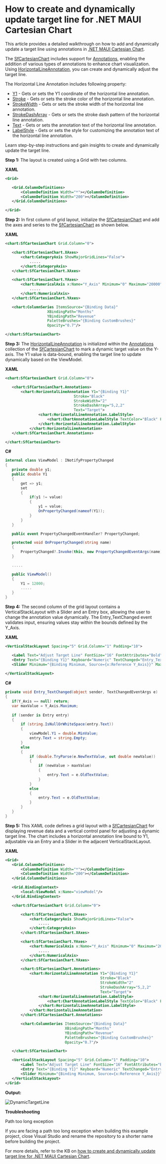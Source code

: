 # How to create and dynamically update target line for .NET MAUI Cartesian Chart
This article provides a detailed walkthrough on  how to add and dynamically update a target line using annotations in [.NET MAUI Cartesian Chart](https://www.syncfusion.com/maui-controls/maui-cartesian-charts).

The [SfCartesianChart](https://help.syncfusion.com/cr/maui/Syncfusion.Maui.Charts.SfCartesianChart.html) includes support for [Annotations](https://help.syncfusion.com/cr/maui/Syncfusion.Maui.Charts.SfCartesianChart.html#Syncfusion_Maui_Charts_SfCartesianChart_Annotations), enabling the addition of various types of annotations to enhance chart visualization. Using [HorizontalLineAnnotation](https://help.syncfusion.com/cr/maui/Syncfusion.Maui.Charts.HorizontalLineAnnotation.html), you can create and dynamically adjust the target line.

The Horizontal Line Annotation includes following property:

* [Y1](https://help.syncfusion.com/cr/maui/Syncfusion.Maui.Charts.ChartAnnotation.html#Syncfusion_Maui_Charts_ChartAnnotation_Y1) - Gets or sets the Y1 coordinate of the horizontal line annotation.
* [Stroke](https://help.syncfusion.com/cr/maui/Syncfusion.Maui.Charts.ShapeAnnotation.html#Syncfusion_Maui_Charts_ShapeAnnotation_Stroke) - Gets or sets the stroke color of the horizontal line annotation.
* [StrokeWidth](https://help.syncfusion.com/cr/maui/Syncfusion.Maui.Charts.ShapeAnnotation.html#Syncfusion_Maui_Charts_ShapeAnnotation_StrokeWidth) - Gets or sets the stroke width of the horizontal line annotation.
* [StrokeDashArray](https://help.syncfusion.com/cr/maui/Syncfusion.Maui.Charts.ShapeAnnotation.html#Syncfusion_Maui_Charts_ShapeAnnotation_StrokeDashArray) - Gets or sets the stroke dash pattern of the horizontal line annotation.
* [Text](https://help.syncfusion.com/cr/maui/Syncfusion.Maui.Charts.ShapeAnnotation.html#Syncfusion_Maui_Charts_ShapeAnnotation_Text) - Gets or sets the annotation text of the horizontal line annotation.
* [LabelStyle](https://help.syncfusion.com/cr/maui/Syncfusion.Maui.Charts.ShapeAnnotation.html#Syncfusion_Maui_Charts_ShapeAnnotation_LabelStyle) - Gets or sets the style for customizing the annotation text of the horizontal line annotation.

Learn step-by-step instructions and gain insights to create and dynamically update the target line.

**Step 1:** The layout is created using a Grid with two columns.

**XAML**
 
 ```xml
<Grid>

    <Grid.ColumnDefinitions>
        <ColumnDefinition Width="*"></ColumnDefinition>
        <ColumnDefinition Width="200"></ColumnDefinition>
    </Grid.ColumnDefinitions>

</Grid> 
 ```
 
**Step 2:** In first column of grid layout, initialize the [SfCartesianChart](https://help.syncfusion.com/maui/cartesian-charts/getting-started) and add the axes and series to the [SfCartesianChart](https://help.syncfusion.com/maui/cartesian-charts/getting-started) as shown below.

**XAML**

 ```xml
<chart:SfCartesianChart Grid.Column="0">

    <chart:SfCartesianChart.XAxes>
        <chart:CategoryAxis ShowMajorGridLines="False">
            .....
        </chart:CategoryAxis>
    </chart:SfCartesianChart.XAxes>

    <chart:SfCartesianChart.YAxes>
        <chart:NumericalAxis x:Name="Y_Axis" Minimum="0" Maximum="20000" Interval="5000" ShowMajorGridLines="False" PlotOffsetEnd="30">
            .....
        </chart:NumericalAxis>
    </chart:SfCartesianChart.YAxes>

    <chart:ColumnSeries ItemsSource="{Binding Data}"
                    XBindingPath="Months"
                    YBindingPath="Revenue"
                    PaletteBrushes="{Binding CustomBrushes}"
                    Opacity="0.7"/>

</chart:SfCartesianChart> 
 ```
 
**Step 3:** The [HorizontalLineAnnotation](https://help.syncfusion.com/maui/cartesian-charts/annotation#vertical-and-horizontal-line-annotations) is initialized within the [Annotations](https://help.syncfusion.com/maui/cartesian-charts/annotation) collection of the [SfCartesianChart](https://help.syncfusion.com/maui/cartesian-charts/getting-started) to mark a dynamic target value on the Y-axis. The Y1 value is data-bound, enabling the target line to update dynamically based on the ViewModel.

**XAML**
 
 ```xml
<chart:SfCartesianChart Grid.Column="0">

    <chart:SfCartesianChart.Annotations>
        <chart:HorizontalLineAnnotation Y1="{Binding Y1}"
                                Stroke="Black"
                                StrokeWidth="2"
                                StrokeDashArray="5,2,2"
                                Text="Target">
                <chart:HorizontalLineAnnotation.LabelStyle>
                    <chart:ChartAnnotationLabelStyle TextColor="Black" FontSize="14" FontAttributes="Bold" HorizontalTextAlignment="Start" VerticalTextAlignment="Start"/>
                </chart:HorizontalLineAnnotation.LabelStyle>
            </chart:HorizontalLineAnnotation>
    </chart:SfCartesianChart.Annotations>

</chart:SfCartesianChart> 
 ```
 
**C#**

 ```csharp
internal class ViewModel : INotifyPropertyChanged
{
    private double y1;
    public double Y1
    {
        get => y1;
        set
        {
            if(y1 != value)
            {
                y1 = value;
                OnPropertyChanged(nameof(Y1));
            }
        }
    }

    public event PropertyChangedEventHandler? PropertyChanged;

    protected void OnPropertyChanged(string name)
    {
        PropertyChanged?.Invoke(this, new PropertyChangedEventArgs(name));
    }

    .....

    public ViewModel()
    {
        Y1 = 12000;
        .....
    }
} 
 ```
 
**Step 4:** The second column of the grid layout contains a VerticalStackLayout with a Slider and an Entry box, allowing the user to change the annotation value dynamically. The Entry_TextChanged event validates input, ensuring values stay within the bounds defined by the Y_Axis.

**XAML**
 
 ```xml
<VerticalStackLayout Spacing="5" Grid.Column="1" Padding="10">

    <Label Text="Adjust Target Line" FontSize="16" FontAttributes="Bold" HorizontalOptions="Center"/>
    <Entry Text="{Binding Y1}" Keyboard="Numeric" TextChanged="Entry_TextChanged"/>
    <Slider Minimum="{Binding Minimum, Source={x:Reference Y_Axis}}" Maximum="{Binding Maximum, Source={x:Reference Y_Axis}}" Value="{Binding Y1}"/>
    
</VerticalStackLayout>
 ```
 
**C#**
 
 ```csharp
private void Entry_TextChanged(object sender, TextChangedEventArgs e)
{
    if(Y_Axis == null) return;
    var maxValue = Y_Axis.Maximum;
    
    if (sender is Entry entry)
    {
        if (string.IsNullOrWhiteSpace(entry.Text))
        {
            viewModel.Y1 = double.MinValue;
            entry.Text = string.Empty;
        }
        else
        {
            if (double.TryParse(e.NewTextValue, out double newValue))
            {
                if (newValue > maxValue)
                {
                    entry.Text = e.OldTextValue;
                }
            }
            else
            {
                entry.Text = e.OldTextValue;
            }
        }
    }
} 
 ```

**Step 5:** This XAML code defines a grid layout with a [SfCartesianChart](https://help.syncfusion.com/maui/cartesian-charts/getting-started) for displaying revenue data and a vertical control panel for adjusting a dynamic target line. The chart includes a horizontal annotation line bound to Y1, adjustable via an Entry and a Slider in the adjacent VerticalStackLayout.

**XAML**
  
 ```xml
<Grid>
    <Grid.ColumnDefinitions>
        <ColumnDefinition Width="*"></ColumnDefinition>
        <ColumnDefinition Width="200"></ColumnDefinition>
    </Grid.ColumnDefinitions>

    <Grid.BindingContext>
        <local:ViewModel x:Name="viewModel"/>
    </Grid.BindingContext>

    <chart:SfCartesianChart Grid.Column="0">

        <chart:SfCartesianChart.XAxes>
            <chart:CategoryAxis ShowMajorGridLines="False">
                .....
            </chart:CategoryAxis>
        </chart:SfCartesianChart.XAxes>

        <chart:SfCartesianChart.YAxes>
            <chart:NumericalAxis x:Name="Y_Axis" Minimum="0" Maximum="20000" Interval="5000" ShowMajorGridLines="False" PlotOffsetEnd="30">
                .....
            </chart:NumericalAxis>
        </chart:SfCartesianChart.YAxes>

        <chart:SfCartesianChart.Annotations>
            <chart:HorizontalLineAnnotation Y1="{Binding Y1}"
                                            Stroke="Black"
                                            StrokeWidth="2"
                                            StrokeDashArray="5,2,2"
                                            Text="Target">
                <chart:HorizontalLineAnnotation.LabelStyle>
                    <chart:ChartAnnotationLabelStyle TextColor="Black" FontSize="14" FontAttributes="Bold" HorizontalTextAlignment="Start" VerticalTextAlignment="Start"/>
                </chart:HorizontalLineAnnotation.LabelStyle>
            </chart:HorizontalLineAnnotation>
        </chart:SfCartesianChart.Annotations>

        <chart:ColumnSeries ItemsSource="{Binding Data}"
                            XBindingPath="Months"
                            YBindingPath="Revenue"
                            PaletteBrushes="{Binding CustomBrushes}"
                            Opacity="0.7"/>

    </chart:SfCartesianChart>

    <VerticalStackLayout Spacing="5" Grid.Column="1" Padding="10">
        <Label Text="Adjust Target Line" FontSize="16" FontAttributes="Bold" HorizontalOptions="Center"/>
        <Entry Text="{Binding Y1}" Keyboard="Numeric" TextChanged="Entry_TextChanged"/>
        <Slider Minimum="{Binding Minimum, Source={x:Reference Y_Axis}}" Maximum="{Binding Maximum, Source={x:Reference Y_Axis}}" Value="{Binding Y1}"/>
    </VerticalStackLayout>
</Grid> 
 ```
 

**Output:**

![DynamicTargetLine](https://github.com/user-attachments/assets/737beb67-861f-44f6-815f-3f6dde45d8fc)

**Troubleshooting**

Path too long exception

If you are facing a path too long exception when building this example project, close Visual Studio and rename the repository to a shorter name before building the project.

For more details, refer to the KB on [how to create and dynamically update target line for .NET MAUI Cartesian Chart](https://support.syncfusion.com/agent/kb/18517).

